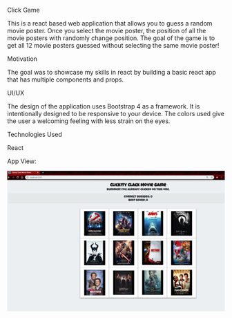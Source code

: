 Click Game

This is a react based web application that allows you to guess a random movie poster. Once you select the movie poster, the position of all the movie posters with randomly change position. The goal of the game is to get all 12 movie posters guessed without selecting the same movie poster!

Motivation

The goal was to showcase my skills in react by building a basic react app that has multiple components and props.

UI/UX

The design of the application uses Bootstrap 4 as a framework. It is intentionally designed to be responsive to your device. The colors used give the user a welcoming feeling with less strain on the eyes.

Technologies Used

React

App View:

<img src="/public/assets/images/Untitled.png" alt="App View">


